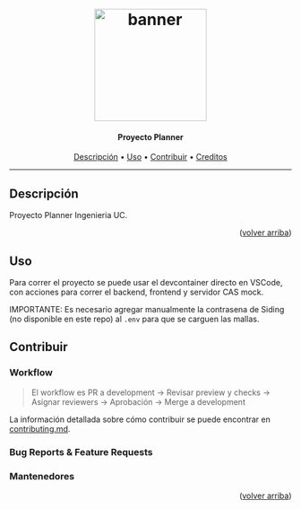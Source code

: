 <h1 align="center">
  <br>
  <a href=# name="readme-top"><img src="https://osuc.dev/img/min-icon.svg" width="200px" alt="banner"></a>
</h1>

<h4 align="center">Proyecto Planner</h4>

<p align="center">
     <!-- Badges Here -->
</p>
      
<p align="center">
  <a href="#Descripción">Descripción</a> •
  <a href="#Uso">Uso</a> •
  <a href="#Contribuir">Contribuir</a> •
  <a href="#Creditos">Creditos</a>
</p>

---

## Descripción

Proyecto Planner Ingenieria UC.

<p align="right">(<a href="#readme-top">volver arriba</a>)</p>

## Uso

Para correr el proyecto se puede usar el devcontainer directo en VSCode, con acciones para correr el backend, frontend y servidor CAS mock.

IMPORTANTE: Es necesario agregar manualmente la contrasena de Siding (no disponible en este repo) al `.env` para que se carguen las mallas.

## Contribuir


### Workflow

> El workflow es PR a development -> Revisar preview y checks -> Asignar reviewers -> Aprobación -> Merge a development

La información detallada sobre cómo contribuir se puede encontrar en [contributing.md](contributing.md).

### Bug Reports & Feature Requests



### Mantenedores



<p align="right">(<a href="#readme-top">volver arriba</a>)</p>
